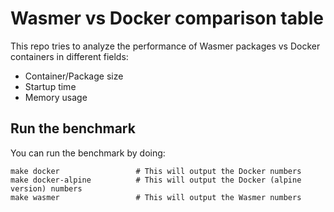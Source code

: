 # Wasmer vs Docker comparison table

This repo tries to analyze the performance of Wasmer packages vs Docker containers in different fields:

* Container/Package size
* Startup time
* Memory usage

## Run the benchmark

You can run the benchmark by doing:

```
make docker                 # This will output the Docker numbers
make docker-alpine          # This will output the Docker (alpine version) numbers
make wasmer                 # This will output the Wasmer numbers
```
